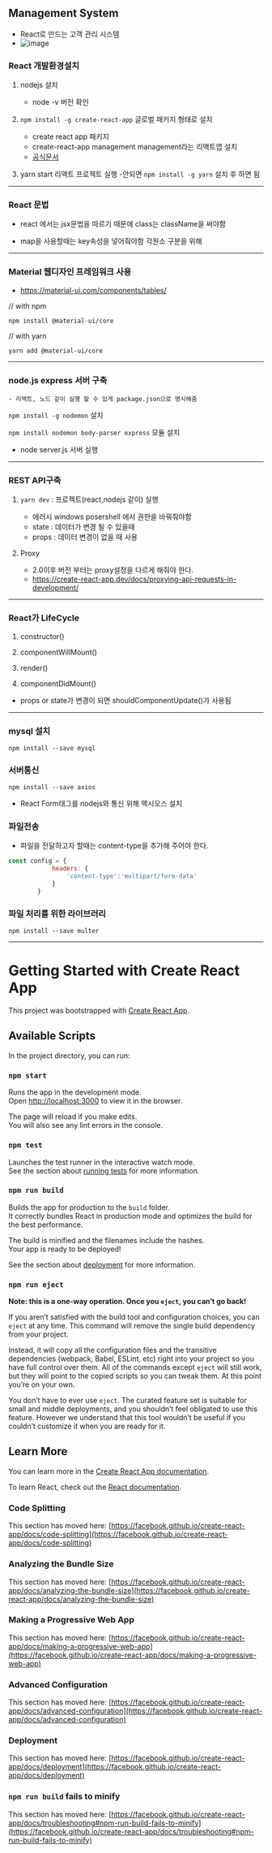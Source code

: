 ## Management System
- React로 만드는 고객 관리 시스템
- ![image](https://user-images.githubusercontent.com/48196352/127182122-67f63107-eb7b-4551-abf2-6867c685db7d.png)

### React 개발환경설치
1. nodejs 설치
    - node -v 버전 확인

2. `npm install -g create-react-app` 글로벌 패키지 형태로 설치
    - create react app 패키지
    - create-react-app management  management라는 리액트앱 설치
    - [공식문서](https://create-react-app.dev/docs/getting-started)
3. yarn start 리액트 프로젝트 실행
-안되면 `npm install -g yarn` 설치 후 하면 됨

----------------------------
### React 문법
  - react 에서는 jsx문법을 따르기 때문에 class는 className을 써야함

  - map을 사용할때는 key속성을 넣어줘야함
각원소 구분을 위해
----------------------------
### Material 웹디자인 프레임워크 사용
- https://material-ui.com/components/tables/

// with npm

`npm install @material-ui/core`

// with yarn

`yarn add @material-ui/core`

----------------------------
### node.js express 서버 구축

    - 리액트, 노드 같이 실행 할 수 있게 package.json으로 명시해줌


`npm install -g nodemon` 설치

`npm install nodemon body-parser express` 모듈 설치

- node server.js 서버 실행

----------------------------
### REST API구축
1. `yarn dev` : 프로젝트(react,nodejs 같이) 실행
    - 에러시 windows posershell 에서 권한을 바꿔줘야함
    - state : 데이터가 변경 될 수 있을때
    - props : 데이터 변경이 없을 때 사용

2. Proxy
    - 2.0이후 버전 부터는 proxy설정을 다르게 해줘야 한다.
    - https://create-react-app.dev/docs/proxying-api-requests-in-development/
----------------------------
### React가 LifeCycle

1) constructor()

2) componentWillMount()

3) render()

4) componentDidMount()

- props or state가 변경이 되면 shouldComponentUpdate()가 사용됨

----------------------------
### mysql 설치
`npm install --save mysql`

### 서버통신
`npm install --save axios`
- React Form태그를 nodejs와 통신 위해 액시오스 설치


### 파일전송
- 파일을 전달하고자 할때는 content-type을 추가해 주어야 한다.
```javascript
const config = {
            headers: {
                'content-type':'multipart/form-data'
            }
        }
```

### 파일 처리를 위한 라이브러리
`npm install --save multer`

----------------------------

# Getting Started with Create React App

This project was bootstrapped with [Create React App](https://github.com/facebook/create-react-app).

## Available Scripts

In the project directory, you can run:

### `npm start`

Runs the app in the development mode.\
Open [http://localhost:3000](http://localhost:3000) to view it in the browser.

The page will reload if you make edits.\
You will also see any lint errors in the console.

### `npm test`

Launches the test runner in the interactive watch mode.\
See the section about [running tests](https://facebook.github.io/create-react-app/docs/running-tests) for more information.

### `npm run build`

Builds the app for production to the `build` folder.\
It correctly bundles React in production mode and optimizes the build for the best performance.

The build is minified and the filenames include the hashes.\
Your app is ready to be deployed!

See the section about [deployment](https://facebook.github.io/create-react-app/docs/deployment) for more information.

### `npm run eject`

**Note: this is a one-way operation. Once you `eject`, you can’t go back!**

If you aren’t satisfied with the build tool and configuration choices, you can `eject` at any time. This command will remove the single build dependency from your project.

Instead, it will copy all the configuration files and the transitive dependencies (webpack, Babel, ESLint, etc) right into your project so you have full control over them. All of the commands except `eject` will still work, but they will point to the copied scripts so you can tweak them. At this point you’re on your own.

You don’t have to ever use `eject`. The curated feature set is suitable for small and middle deployments, and you shouldn’t feel obligated to use this feature. However we understand that this tool wouldn’t be useful if you couldn’t customize it when you are ready for it.

## Learn More

You can learn more in the [Create React App documentation](https://facebook.github.io/create-react-app/docs/getting-started).

To learn React, check out the [React documentation](https://reactjs.org/).

### Code Splitting

This section has moved here: [https://facebook.github.io/create-react-app/docs/code-splitting](https://facebook.github.io/create-react-app/docs/code-splitting)

### Analyzing the Bundle Size

This section has moved here: [https://facebook.github.io/create-react-app/docs/analyzing-the-bundle-size](https://facebook.github.io/create-react-app/docs/analyzing-the-bundle-size)

### Making a Progressive Web App

This section has moved here: [https://facebook.github.io/create-react-app/docs/making-a-progressive-web-app](https://facebook.github.io/create-react-app/docs/making-a-progressive-web-app)

### Advanced Configuration

This section has moved here: [https://facebook.github.io/create-react-app/docs/advanced-configuration](https://facebook.github.io/create-react-app/docs/advanced-configuration)

### Deployment

This section has moved here: [https://facebook.github.io/create-react-app/docs/deployment](https://facebook.github.io/create-react-app/docs/deployment)

### `npm run build` fails to minify

This section has moved here: [https://facebook.github.io/create-react-app/docs/troubleshooting#npm-run-build-fails-to-minify](https://facebook.github.io/create-react-app/docs/troubleshooting#npm-run-build-fails-to-minify)
